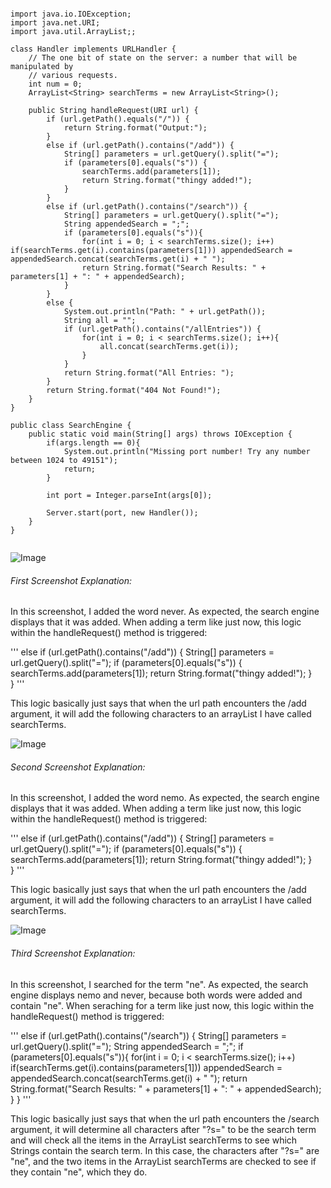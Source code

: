 
```

import java.io.IOException;
import java.net.URI;
import java.util.ArrayList;;

class Handler implements URLHandler {
    // The one bit of state on the server: a number that will be manipulated by
    // various requests.
    int num = 0;
    ArrayList<String> searchTerms = new ArrayList<String>();

    public String handleRequest(URI url) {
        if (url.getPath().equals("/")) {
            return String.format("Output:");
        } 
        else if (url.getPath().contains("/add")) {
            String[] parameters = url.getQuery().split("=");
            if (parameters[0].equals("s")) {
                searchTerms.add(parameters[1]);
                return String.format("thingy added!");
            }         
        }
        else if (url.getPath().contains("/search")) {
            String[] parameters = url.getQuery().split("=");
            String appendedSearch = ";";
            if (parameters[0].equals("s")){
                for(int i = 0; i < searchTerms.size(); i++)   if(searchTerms.get(i).contains(parameters[1])) appendedSearch = appendedSearch.concat(searchTerms.get(i) + " ");
                return String.format("Search Results: " + parameters[1] + ": " + appendedSearch);
            }
        }
        else {
            System.out.println("Path: " + url.getPath());
            String all = "";
            if (url.getPath().contains("/allEntries")) {
                for(int i = 0; i < searchTerms.size(); i++){
                    all.concat(searchTerms.get(i));
                }
            }
            return String.format("All Entries: ");
        }
        return String.format("404 Not Found!");
    }
}

public class SearchEngine {
    public static void main(String[] args) throws IOException {
        if(args.length == 0){
            System.out.println("Missing port number! Try any number between 1024 to 49151");
            return;
        }

        int port = Integer.parseInt(args[0]);

        Server.start(port, new Handler());
    }
}


```
![Image](sslab2-1.png)
###### First Screenshot Explanation:
In this screenshot, I added the word never. As expected, the search engine displays that it was added.
When adding a term like just now, this logic within the handleRequest() method is triggered: 

'''
        else if (url.getPath().contains("/add")) {
            String[] parameters = url.getQuery().split("=");
            if (parameters[0].equals("s")) {
                searchTerms.add(parameters[1]);
                return String.format("thingy added!");
            }         
        }
'''

This logic basically just says that when the url path encounters the /add argument, it will add the following characters to an arrayList I have called searchTerms.

![Image](sslab2-2.png)
###### Second Screenshot Explanation:
In this screenshot, I added the word nemo. As expected, the search engine displays that it was added.
When adding a term like just now, this logic within the handleRequest() method is triggered: 

'''
        else if (url.getPath().contains("/add")) {
            String[] parameters = url.getQuery().split("=");
            if (parameters[0].equals("s")) {
                searchTerms.add(parameters[1]);
                return String.format("thingy added!");
            }         
        }
'''

This logic basically just says that when the url path encounters the /add argument, it will add the following characters to an arrayList I have called searchTerms.

![Image](sslab2-3.png)
###### Third Screenshot Explanation:
In this screenshot, I searched for the term "ne". As expected, the search engine displays nemo and never, because both words were added and contain "ne".
When seraching for a term like just now, this logic within the handleRequest() method is triggered: 

'''
        else if (url.getPath().contains("/search")) {
            String[] parameters = url.getQuery().split("=");
            String appendedSearch = ";";
            if (parameters[0].equals("s")){
                for(int i = 0; i < searchTerms.size(); i++)   if(searchTerms.get(i).contains(parameters[1])) appendedSearch = appendedSearch.concat(searchTerms.get(i) + " ");
                return String.format("Search Results: " + parameters[1] + ": " + appendedSearch);
            }
        }
'''

This logic basically just says that when the url path encounters the /search argument, it will determine all characters after "?s=" to be the search term and will check all the items in the ArrayList searchTerms to see which Strings contain the search term. In this case, the characters after "?s=" are "ne", and the two items in the ArrayList searchTerms are checked to see if they contain "ne", which they do. 